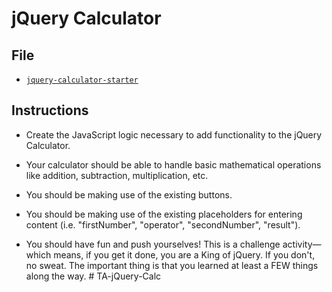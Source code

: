 # jQuery Calculator

## File

* [`jquery-calculator-starter`](Unsolved/jquery-calculator.html)

## Instructions

* Create the JavaScript logic necessary to add functionality to the jQuery Calculator.

* Your calculator should be able to handle basic mathematical operations like addition, subtraction, multiplication, etc.

* You should be making use of the existing buttons.

* You should be making use of the existing placeholders for entering content (i.e. "firstNumber", "operator", "secondNumber", "result").

* You should have fun and push yourselves! This is a challenge activity—which means, if you get it done, you are a King of jQuery. If you don't, no sweat. The important thing is that you learned at least a FEW things along the way.
#   T A - j Q u e r y - C a l c  
 
